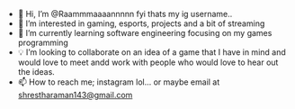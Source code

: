 - 👋 Hi, I’m @Raammmaaaannnnn fyi thats my ig username.. 
- 👀 I’m interested in gaming, esports, projects and a bit of streaming
- 🌱 I’m currently learning software engineering focusing on my games programming
- 💡 I’m looking to collaborate on an idea of a game that I have in mind and would love to meet andd work with people who would love to hear out the ideas.
- 📫 How to reach me; instagram lol... or maybe email at shrestharaman143@gmail.com

<!---
Raammmaaaannnnn/Raammmaaaannnnn is a ✨ special ✨ repository because its `README.md` (this file) appears on your GitHub profile.
You can click the Preview link to take a look at your changes.
--->
